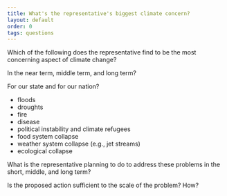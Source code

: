```yaml
---
title: What's the representative's biggest climate concern?
layout: default
order: 0
tags: questions
---
```


Which of the following does the representative find to be the most
concerning aspect of climate change?

In the near term, middle term, and long term?

For our state and for our nation?

- floods
- droughts
- fire
- disease
- political instability and climate refugees
- food system collapse
- weather system collapse (e.g., jet streams)
- ecological collapse

What is the representative planning to do to address these problems in
the short, middle, and long term?

Is the proposed action sufficient to the scale of the problem?  How?
